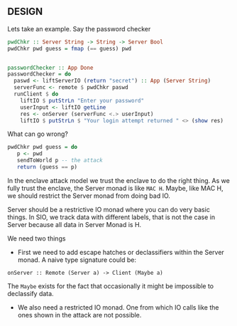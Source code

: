 ## DESIGN

Lets take an example. Say the password checker

```haskell
pwdChkr :: Server String -> String -> Server Bool
pwdChkr pwd guess = fmap (== guess) pwd


passwordChecker :: App Done
passwordChecker = do
  paswd <- liftServerIO (return "secret") :: App (Server String)
  serverFunc <- remote $ pwdChkr paswd
  runClient $ do
    liftIO $ putStrLn "Enter your password"
    userInput <- liftIO getLine
    res <- onServer (serverFunc <.> userInput)
    liftIO $ putStrLn $ "Your login attempt returned " <> (show res)
```

What can go wrong?

```haskell
pwdChkr pwd guess = do
   p <- pwd
   sendToWorld p -- the attack
   return (guess == p)
```

In the enclave attack model we trust the enclave to do the right thing. As we fully trust the enclave, the Server monad is like `MAC H`. Maybe, like MAC H, we should restrict the Server monad from doing bad IO.

Server should be a restrictive IO monad where you can do very basic things. In SIO, we track data with different labels, that is not the case in Server because all data in 
Server Monad is H.

We need two things
- First we need to add escape hatches or declassifiers within the Server monad. A naive type signature could be:

```
onServer :: Remote (Server a) -> Client (Maybe a)
```

 The `Maybe` exists for the fact that occasionally it might be impossible to declassify data.
 
- We also need a restricted IO monad. One from which IO calls like the ones shown in the attack are not possible.

